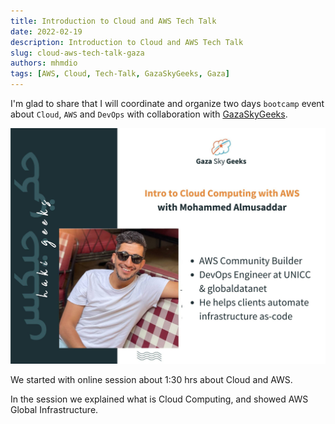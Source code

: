 ```yaml
---
title: Introduction to Cloud and AWS Tech Talk
date: 2022-02-19
description: Introduction to Cloud and AWS Tech Talk
slug: cloud-aws-tech-talk-gaza
authors: mhmdio
tags: [AWS, Cloud, Tech-Talk, GazaSkyGeeks, Gaza]
---
```


I'm glad to share that I will coordinate and organize two days `bootcamp` event about `Cloud`, `AWS` and `DevOps` with collaboration with [GazaSkyGeeks](https://gazaskygeeks.com/).

![tech-talk](cloud-mym.jpeg)
<!--truncate-->

We started with online session about 1:30 hrs about Cloud and AWS.

In the session we explained what is Cloud Computing, and showed AWS Global Infrastructure.
